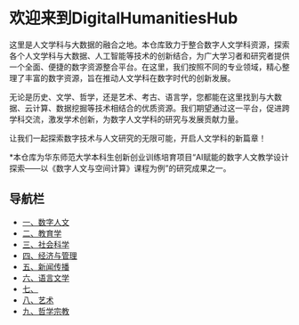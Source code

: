 # 欢迎来到DigitalHumanitiesHub

这里是人文学科与大数据的融合之地。本仓库致力于整合数字人文学科资源，探索各个人文学科与大数据、人工智能等技术的创新结合，为广大学习者和研究者提供一个全面、便捷的数字资源整合平台。在这里，我们按照不同的专业领域，精心整理了丰富的数字资源，旨在推动人文学科在数字时代的创新发展。

无论是历史、文学、哲学，还是艺术、考古、语言学，您都能在这里找到与大数据、云计算、数据挖掘等技术相结合的优质资源。我们期望通过这一平台，促进跨学科交流，激发学术创新，为数字人文学科的研究与发展贡献力量。

让我们一起探索数字技术与人文研究的无限可能，开启人文学科的新篇章！


*本仓库为华东师范大学本科生创新创业训练培育项目“AI赋能的数字人文教学设计探索——以《数字人文与空间计算》课程为例”的研究成果之一。


## 导航栏
- [一、数字人文](Digital_Humanities.md)
- [二、教育学](Education.md)
- [三、社会科学](Social_Sciences.md)
- [四、经济与管理](Economics_and_Management.md)
- [五、新闻传播](Journalism_and_Communication.md)
- [六、语言文学](Language_and_Literature.md)
- [七、](Education.md)
- [八、艺术](Art.md)
- [九、哲学宗教](Philosophy_and_Religion.md)

